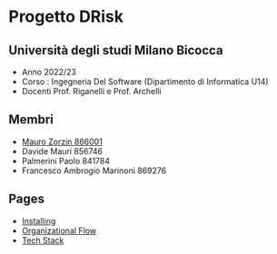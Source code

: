 # Progetto DRisk

## Università degli studi Milano Bicocca

- Anno 2022/23
- Corso : Ingegneria Del Software (Dipartimento di Informatica U14)
- Docenti Prof. Riganelli e Prof. Archelli

## Membri

- [Mauro Zorzin 866001](https://github.com/MauroZorzin)
- Davide Mauri 856746
- Palmerini Paolo 841784
- Francesco Ambrogio Marinoni 869276

## Pages

- [Installing](https://github.com/lta-unimib/progetto-risiko-1-risikiamo/wiki/Installing)
- [Organizational Flow](https://github.com/lta-unimib/progetto-risiko-1-risikiamo/wiki/Organizational-Flow)
- [Tech Stack](https://github.com/lta-unimib/progetto-risiko-1-risikiamo/wiki/Tech-Stack)
